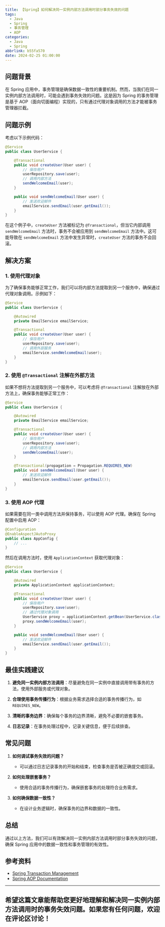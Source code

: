 ```yaml
---
title: 【Spring】如何解决同一实例内部方法调用时部分事务失效的问题
tags:
  - Java
  - Spring
  - 事务管理
  - AOP
categories:
  - Java
  - Spring
abbrlink: b55fa570
date: 2024-02-25 01:00:00
---
```


## 问题背景

在 Spring 应用中，事务管理是确保数据一致性的重要机制。然而，当我们在同一实例内部方法调用时，可能会遇到事务失效的问题。这是因为 Spring 的事务管理是基于 AOP（面向切面编程）实现的，只有通过代理对象调用的方法才能被事务管理器拦截。

## 问题示例

考虑以下示例代码：

```java
@Service
public class UserService {

    @Transactional
    public void createUser(User user) {
        // 保存用户
        userRepository.save(user);
        // 调用内部方法
        sendWelcomeEmail(user);
    }

    public void sendWelcomeEmail(User user) {
        // 发送欢迎邮件
        emailService.sendEmail(user.getEmail());
    }
}
```

在这个例子中，`createUser` 方法被标记为 `@Transactional`，但当它内部调用 `sendWelcomeEmail` 方法时，事务不会被应用到 `sendWelcomeEmail` 方法中。这可能导致在 `sendWelcomeEmail` 方法中发生异常时，`createUser` 方法的事务不会回滚。

## 解决方案

### 1. 使用代理对象

为了确保事务能够正常工作，我们可以将内部方法提取到另一个服务中，确保通过代理对象调用。示例如下：

```java
@Service
public class UserService {

    @Autowired
    private EmailService emailService;

    @Transactional
    public void createUser(User user) {
        // 保存用户
        userRepository.save(user);
        // 调用外部服务
        emailService.sendWelcomeEmail(user);
    }
}
```

### 2. 使用 `@Transactional` 注解在外部方法

如果不想将方法提取到另一个服务中，可以考虑将 `@Transactional` 注解放在外部方法上，确保事务能够正常工作：

```java
@Service
public class UserService {

    @Autowired
    private EmailService emailService;

    @Transactional
    public void createUser(User user) {
        // 保存用户
        userRepository.save(user);
        // 调用内部方法
        sendWelcomeEmail(user);
    }

    @Transactional(propagation = Propagation.REQUIRES_NEW)
    public void sendWelcomeEmail(User user) {
        // 发送欢迎邮件
        emailService.sendEmail(user.getEmail());
    }
}
```

### 3. 使用 AOP 代理

如果需要在同一类中调用方法并保持事务，可以使用 AOP 代理。确保在 Spring 配置中启用 AOP：

```java
@Configuration
@EnableAspectJAutoProxy
public class AppConfig {
    // ...
}
```

然后在调用方法时，使用 `ApplicationContext` 获取代理对象：

```java
@Service
public class UserService {

    @Autowired
    private ApplicationContext applicationContext;

    @Transactional
    public void createUser(User user) {
        // 保存用户
        userRepository.save(user);
        // 通过代理对象调用
        UserService proxy = applicationContext.getBean(UserService.class);
        proxy.sendWelcomeEmail(user);
    }

    public void sendWelcomeEmail(User user) {
        // 发送欢迎邮件
        emailService.sendEmail(user.getEmail());
    }
}
```

## 最佳实践建议

1. **避免同一实例内部方法调用**：尽量避免在同一实例中直接调用带有事务的方法，使用外部服务或代理对象。

2. **合理使用事务传播行为**：根据业务需求选择合适的事务传播行为，如 `REQUIRES_NEW`。

3. **清晰的事务边界**：确保每个事务的边界清晰，避免不必要的嵌套事务。

4. **日志记录**：在事务处理过程中，记录关键信息，便于后续排查。

## 常见问题

1. **如何调试事务失效的问题？**
   - 可以通过日志记录事务的开始和结束，检查事务是否被正确提交或回滚。

2. **如何处理嵌套事务？**
   - 使用合适的事务传播行为，确保嵌套事务的处理符合业务需求。

3. **如何确保数据一致性？**
   - 在设计业务逻辑时，确保事务的边界和数据的一致性。

## 总结

通过以上方法，我们可以有效解决同一实例内部方法调用时部分事务失效的问题，确保 Spring 应用中的数据一致性和事务管理的有效性。

## 参考资料

- [Spring Transaction Management](https://docs.spring.io/spring-framework/docs/current/reference/html/data-access.html#transaction)
- [Spring AOP Documentation](https://docs.spring.io/spring-framework/docs/current/reference/html/core.html#aop)

---

希望这篇文章能帮助您更好地理解和解决同一实例内部方法调用时的事务失效问题。如果您有任何问题，欢迎在评论区讨论！
--- 
 